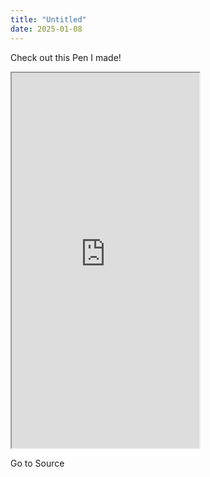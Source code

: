 ```yaml
---
title: "Untitled"
date: 2025-01-08
---
```


Check out this Pen I made!

<iframe height="600" src="https://codepen.io/nathael-tadele/embed/emOVYbN?height=600&amp;default-tab=result&amp;embed-version=2"></iframe>

Go to Source

